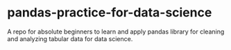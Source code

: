 # pandas-practice-for-data-science
A repo for absolute beginners to learn and apply pandas library for cleaning and analyzing tabular data for data science.
